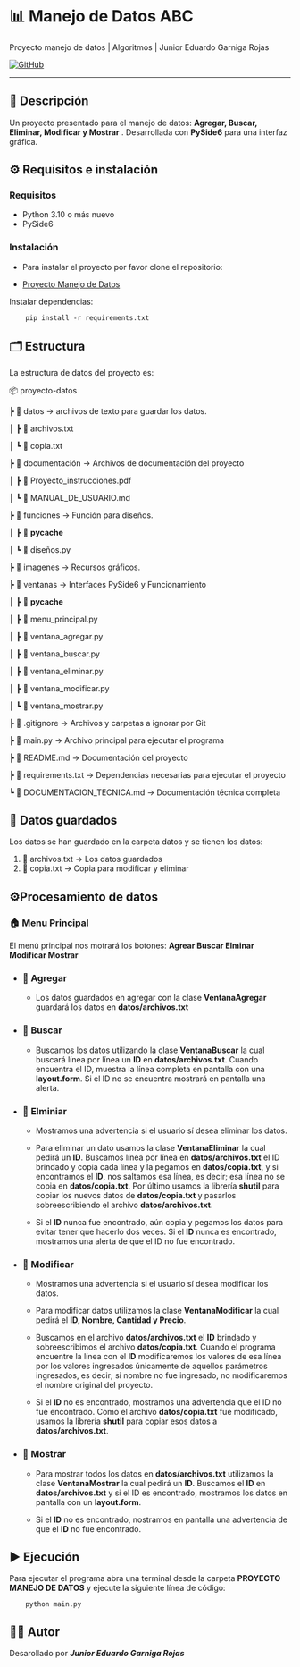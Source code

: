 # 📊 Manejo de Datos ABC
Proyecto manejo de datos | Algoritmos | Junior Eduardo Garniga Rojas

[![GitHub](https://img.shields.io/badge/GitHub-Repository-blue?logo=github)](https://github.com/jgarnigar/Manejo_de_datos)


---

## 🧩 Descripción
Un proyecto presentado para el manejo de datos: **Agregar, Buscar, Eliminar, Modificar y Mostrar** . Desarrollada con **PySide6** para una interfaz gráfica.

## ⚙️ Requisitos e instalación

### Requisitos

- Python 3.10 o más nuevo
- PySide6

### Instalación

- Para instalar el proyecto por favor clone el repositorio:

- [Proyecto Manejo de Datos](https://github.com/jgarnigar/Manejo_de_datos)

Instalar dependencias:

        pip install -r requirements.txt



## 🗂️ Estructura

La estructura de datos del proyecto es:

📦 proyecto-datos

┣ 📂 datos → archivos de texto para guardar los datos.

┃ ┣ 📄 archivos.txt

┃ ┗ 📄 copia.txt


┣ 📂 documentación → Archivos de documentación del proyecto

┃ ┣ 📄 Proyecto_instrucciones.pdf

┃ ┗ 📄 MANUAL_DE_USUARIO.md

┣ 📂 funciones → Función para diseños.

┃ ┣ 📂 __pycache__

┃ ┗ 📄 diseños.py

┣ 📂 imagenes → Recursos gráficos.

┣ 📂 ventanas → Interfaces PySide6 y Funcionamiento

┃ ┣ 📂 __pycache__

┃ ┣ 📄 menu_principal.py

┃ ┣ 📄 ventana_agregar.py

┃ ┣ 📄 ventana_buscar.py

┃ ┣ 📄 ventana_eliminar.py

┃ ┣ 📄 ventana_modificar.py

┃ ┗ 📄 ventana_mostrar.py

┣ 📄 .gitignore → Archivos y carpetas a ignorar por Git

┣ 📄 main.py → Archivo principal para ejecutar el programa

┣ 📄 README.md → Documentación del proyecto

┣ 📄 requirements.txt → Dependencias necesarias para ejecutar el 
proyecto

┗ 📄 DOCUMENTACION_TECNICA.md → Documentación técnica completa


## 💾 Datos guardados

Los datos se han guardado en la carpeta datos y se tienen los datos:
1. 📄 archivos.txt       → Los datos guardados
2. 📄 copia.txt          → Copia para modificar y eliminar


## ⚙️Procesamiento de datos

### 🏠 Menu Principal

El menú principal nos motrará los botones: **Agrear Buscar Elminar Modificar Mostrar**

- ### 🔹 Agregar

    - Los datos guardados en agregar con la clase **VentanaAgregar** guardará los datos en **datos/archivos.txt** 

- ### 🔹 Buscar

    - Buscamos los datos utilizando la clase **VentanaBuscar** la cual buscará línea por línea un **ID** en **datos/archivos.txt**. Cuando encuentra el ID, muestra la línea completa en pantalla con una **layout.form**. Si el ID no se encuentra mostrará en pantalla una alerta.

- ### 🔹 Elminiar

    - Mostramos una advertencia si el usuario sí desea eliminar los datos.

    - Para eliminar un dato usamos la clase **VentanaEliminar** la cual pedirá un **ID**. Buscamos línea por línea en **datos/archivos.txt** el ID brindado y copia cada línea y la pegamos en **datos/copia.txt**, y si encontramos el **ID**, nos saltamos esa línea, es decir; esa línea no se copia en **datos/copia.txt**. Por último usamos la librería **shutil** para copiar los nuevos datos de **datos/copia.txt** y pasarlos sobreescribiendo el archivo **datos/archivos.txt**. 

    - Si el **ID** nunca fue encontrado, aún copia y pegamos los datos para evitar tener que hacerlo dos veces. Si el **ID** nunca es encontrado, mostramos una alerta de que el ID no fue encontrado.

- ### 🔹 Modificar

    - Mostramos una advertencia si el usuario sí desea modificar los datos.

    - Para modificar datos utilizamos la clase **VentanaModificar** la cual pedirá el **ID, Nombre, Cantidad y Precio**.

    - Buscamos en el archivo **datos/archivos.txt** el **ID** brindado y sobreescribimos el archivo **datos/copia.txt**. Cuando el programa encuentre la línea con el **ID** modificaremos los valores de esa línea por los valores ingresados únicamente de aquellos parámetros ingresados, es decir; si nombre no fue ingresado, no modificaremos el nombre original del proyecto.

    - Si el **ID** no es encontrado, mostramos una advertencia que el ID no fue encontrado. Como el archivo **datos/copia.txt** fue modificado, usamos la librería **shutil** para copiar esos datos a **datos/archivos.txt**.

- ### 🔹 Mostrar

    - Para mostrar todos los datos en **datos/archivos.txt** utilizamos la clase **VentanaMostrar** la cual pedirá un **ID**. Buscamos el **ID** en **datos/archivos.txt** y si el ID es encontrado, mostramos los datos en pantalla con un **layout.form**.

    - Si el **ID** no es encontrado, nostramos en pantalla una advertencia de que el **ID** no fue encontrado.

## ▶️ Ejecución

Para ejecutar el programa abra una terminal desde la carpeta **PROYECTO MANEJO DE DATOS** y ejecute la siguiente línea de código:

        python main.py


## 👨‍💻 Autor

Desarollado por ***Junior Eduardo Garniga Rojas***

